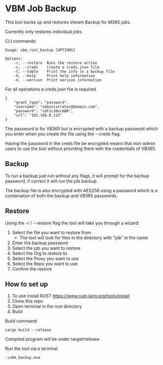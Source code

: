 # VBM Job Backup 

This tool backs up and restores Veeam Backup for M365 jobs. 

Currently only restores individual jobs.

CLI commands:

    Usage: vbm_rust_backup [OPTIONS]

    Options:
        -r, --restore  Runs the restore action
        -c, --creds    Create a creds.json file
        -t, --table    Print the info in a backup file
        -h, --help     Print help information
        -V, --version  Print version information

For all operations a creds.json file is required. 

    {
        "grant_type": "password",
        "username": "administrator@domain.com",
        "password": "cGFzc3dvcmQK",
        "url": "192.168.0.123"
    }

The password is for VB365 but is encrypted with a backup password which you enter when you create the file using
the --creds flag.

Having the password in the creds file be encrypted means that non-admin users to use the tool without providing them with the credentials of VB365.

## Backup

To run a backup just run without any flags, it will prompt for the backup password, if correct it will run the job backup.

The backup file is also encrypted with AES256 using a password which is a combination of both the backup and VB365 passwords.

## Restore

Using the -r / --restore flag the tool will take you through a wizard:

1. Select the file you want to restore from
    - The tool will look for files in the directory with "job" in the name
2. Enter the backup password
3. Select the job you want to restore
4. Select the Org to restore to
5. Select the Proxy you want to use
6. Select the Repo you want to use
7. Confirm the restore

## How to set up

1. To use install RUST https://www.rust-lang.org/tools/install 
2. Clone this repo
3. Open terminal in the root directory
3. Build

Build command:

    cargo build --release

Compiled program will be under target/release

Run the tool via a terminal 

    .\vbm_backup.exe

